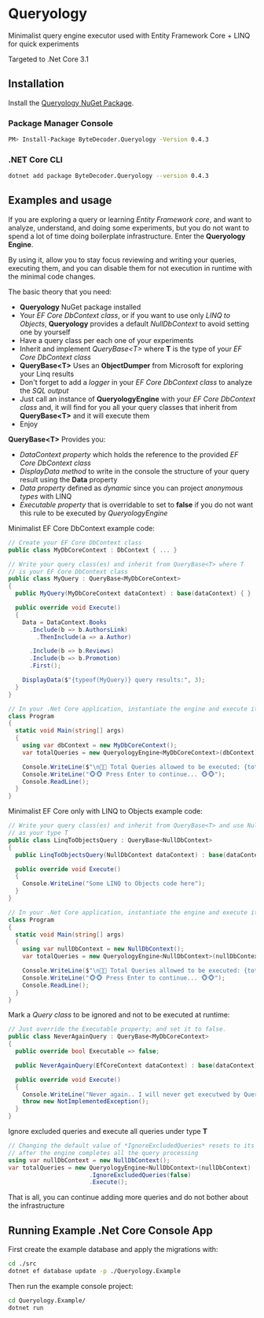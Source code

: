 # Queryology

Minimalist query engine executor used with Entity Framework Core + LINQ for quick experiments

Targeted to .Net Core 3.1

## Installation

Install the [Queryology NuGet Package](https://www.nuget.org/packages/ByteDecoder.Queryology).

### Package Manager Console

```bash
PM> Install-Package ByteDecoder.Queryology -Version 0.4.3
```

### .NET Core CLI

```bash
dotnet add package ByteDecoder.Queryology --version 0.4.3
```

## Examples and usage

If you are exploring a query or learning *Entity Framework core*,  and want to analyze, understand, and doing some experiments, but you do not want to spend a lot of time doing boilerplate infrastructure. Enter the **Queryology Engine**.

By using it, allow you to stay focus reviewing and writing your queries, executing them, and you can disable them for not execution in runtime with the minimal code changes.

The basic theory that you need:

- **Queryology** NuGet package installed
- Your *EF Core DbContext class*, or if you want to use only *LINQ to Objects*, **Queryology** provides a default *NullDbContext* to avoid setting one by yourself
- Have a query class per each one of your experiments
- Inherit and implement *QueryBase\<T\>* where **T** is the type of your *EF Core DbContext class*
- **QueryBase\<T\>** Uses an **ObjectDumper** from Microsoft for exploring your Linq results
- Don't forget to add a *logger* in your *EF Core DbContext class* to analyze the *SQL output*
- Just call an instance of **QueryologyEngine** with your *EF Core DbContext class* and, it will find for you all your query classes that inherit from  **QueryBase\<T\>** and it will execute them
- Enjoy

**QueryBase\<T\>** Provides you:

- *DataContext property* which holds the reference to the provided *EF Core DbContext class*
- *DisplayData method* to write in the console the structure of your query result using the **Data** property
- *Data property* defined as *dynamic* since you can project *anonymous types* with LINQ
- *Executable property* that is overridable to set to **false** if you do not want this rule to be executed by *QueryologyEngine*

Minimalist EF Core DbContext example code:

```csharp
// Create your EF Core DbContext class
public class MyDbCoreContext : DbContext { ... }

// Write your query class(es) and inherit from QueryBase<T> where T
// is your EF Core DbContext class
public class MyQuery : QueryBase<MyDbCoreContext>
{
  public MyQuery(MyDbCoreContext dataContext) : base(dataContext) { }

  public override void Execute()
  {
    Data = DataContext.Books
      .Include(b => b.AuthorsLink)
        .ThenInclude(a => a.Author)

      .Include(b => b.Reviews)
      .Include(b => b.Promotion)
      .First();

    DisplayData($"{typeof(MyQuery)} query results:", 3);
  }
}

// In your .Net Core application, instantiate the engine and execute it!
class Program
{
  static void Main(string[] args)
  {
    using var dbContext = new MyDbCoreContext();
    var totalQueries = new QueryologyEngine<MyDbCoreContext>(dbContext).Execute();

    Console.WriteLine($"\n🦄🦄 Total Queries allowed to be executed: {totalQueries}");
    Console.WriteLine("🐵🐵 Press Enter to continue... 🐵🐵");
    Console.ReadLine();
  }
}
```

Minimalist EF Core only with LINQ to Objects example code:

```csharp
// Write your query class(es) and inherit from QueryBase<T> and use NullDbContext
// as your type T
public class LinqToObjectsQuery : QueryBase<NullDbContext>
{
  public LinqToObjectsQuery(NullDbContext dataContext) : base(dataContext) { }

  public override void Execute()
  {
    Console.WriteLine("Some LINQ to Objects code here");
  }
}

// In your .Net Core application, instantiate the engine and execute it!
class Program
{
  static void Main(string[] args)
  {
    using var nullDbContext = new NullDbContext();
    var totalQueries = new QueryologyEngine<NullDbContext>(nullDbContext).Execute();

    Console.WriteLine($"\n🦄🦄 Total Queries allowed to be executed: {totalQueries}");
    Console.WriteLine("🐵🐵 Press Enter to continue... 🐵🐵");
    Console.ReadLine();
  }
}
```

Mark a *Query class* to be ignored and not to be executed at runtime:

```csharp
// Just override the Executable property; and set it to false.
public class NeverAgainQuery : QueryBase<MyDbCoreContext>
{
  public override bool Executable => false;

  public NeverAgainQuery(EfCoreContext dataContext) : base(dataContext) { }

  public override void Execute()
  {
    Console.WriteLine("Never again.. I will never get executwed by QueryologyEngine =(");
    throw new NotImplementedException();
  }
}
```

Ignore excluded queries and execute all queries under type **T**

```csharp
// Changing the default value of *IgnoreExcludedQueries* resets to its true default value
// after the engine completes all the query processing
using var nullDbContext = new NullDbContext();
var totalQueries = new QueryologyEngine<NullDbContext>(nullDbContext)
                       .IgnoreExcludedQueries(false)
                       .Execute();
```

That is all, you can continue adding more queries and do not bother about the infrastructure

## Running Example .Net Core Console App

First create the example database and apply the migrations with:

```bash
cd ./src
dotnet ef database update -p ./Queryology.Example
```

Then run the example console project:

```bash
cd Queryology.Example/
dotnet run
```
